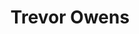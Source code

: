 ---
layout: post
title: Trevor Owens
school: NYU
major: Major?
image: https://static.squarespace.com/static/50354720c4aa2d2d3150d3d8/t/5036565924ac8e905e7e2b2a/1345738333558/?format=300w
position: Founder
positionURL: http://www.techatnyu.org/position
now: Javelin
nowURL: http://www.google.com
twitter: 
email: t@NYU email?
graduate: 2014
weight: 1
---